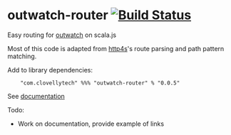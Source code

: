 outwatch-router [![Build Status][travis-img]][travis-link]
===

Easy routing for [outwatch](https://outwatch.github.io) on scala.js

Most of this code is adapted from [http4s](http4s.org)'s route parsing and path pattern matching. 

Add to library dependencies:

```
	"com.clovellytech" %%% "outwatch-router" % "0.0.5"
```

See [documentation][doc-root]

Todo:
* Work on documentation, provide example of links

[travis-img]:https://travis-ci.com/clovellytech/outwatch-router.svg?branch=master
[travis-link]:https://travis-ci.com/clovellytech/outwatch-router
[doc-root]:https://clovellytech.github.io/outwatch-router
